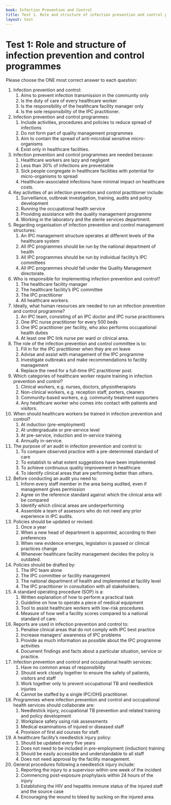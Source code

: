 ```yaml
---
book: Infection Prevention and Control
title: Test 1. Role and structure of infection prevention and control programmes
layout: test
---
```


# Test 1: Role and structure of infection prevention and control programmes

Please choose the ONE most correct answer to each question:

1.	Infection prevention and control:
	1.	Aims to prevent infection transmission in the community only
	1.	Is the duty of care of every healthcare worker
	1.	Is the responsibility of the healthcare facility manager only
	1.	Is the sole responsibility of the IPC practitioner. 
2.	Infection prevention and control programmes:
	1.	Include activities, procedures and policies to reduce spread of infections
	1.	Do not form part of quality management programmes 
	1.	Aim to contain the spread of anti-microbial sensitive micro-organisms 
	1.	Exist only in healthcare facilities.
3.	Infection prevention and control programmes are needed because: 
	1.	Healthcare workers are lazy and negligent
	1.	Less than 30% of infections are preventable 
	1.	Sick people congregate in healthcare facilities with potential for micro-organisms to spread
	1.	Healthcare-associated infections have minimal impact on healthcare costs. 
4.	Key activities of an infection prevention and control practitioner include: 
	1.	Surveillance, outbreak investigation, training, audits and policy development
	1.	Running the occupational health service 
	1.	Providing assistance with the quality management programme 
	1.	Working in the laboratory and the sterile services department.
5.	Regarding organisation of infection prevention and control management structures: 
	1.	An IPC management structure operates at different levels of the healthcare system
	1.	All IPC programmes should be run by the national department of health
	1.	All IPC programmes should be run by individual facility’s IPC committees
	1.	All IPC programmes should fall under the Quality Management directorate.
6.	Who is responsible for implementing infection prevention and control? 
	1.	The healthcare facility manager
	1.	The healthcare facility’s IPC committee
	1.	The IPC practitioner
	1.	All healthcare workers.
7.	Ideally, what human resources are needed to run an infection prevention and control programme? 
	1.	An IPC team, consisting of an IPC doctor and IPC nurse practitioners
	1.	One IPC nurse practitioner for every 500 beds 
	1.	One IPC practitioner per facility, who also performs occupational health duties
	1.	At least one IPC link nurse per ward or clinical area.
8.	The role of the infection prevention and control committee is to: 
	1.	Fill in for the IPC practitioner when they are on leave
	1.	Advise and assist with management of the IPC programme 
	1.	Investigate outbreaks and make recommendations to facility management
	1.	Replace the need for a full-time IPC practitioner post.
9.	Which categories of healthcare worker require training in infection prevention and control? 
	1.	Clinical workers, e.g. nurses, doctors, physiotherapists
	1.	Non-clinical workers, e.g. reception staff, porters, cleaners 
	1.	Community-based workers, e.g. community treatment supporters 
	1.	Any healthcare worker who comes into contact with patients and visitors.
10.	When should healthcare workers be trained in infection prevention and control? 
	1.	At induction (pre-employment)
	1.	At undergraduate or pre-service level
	1.	At pre-service, induction and in-service training 
	1.	Annually in-service.
11.	The purpose of an audit in infection prevention and control is:
	1.	To compare observed practice with a pre-determined standard of care
	1.	To establish to what extent suggestions have been implemented 
	1.	To achieve continuous quality improvement in healthcare 
	1.	To identify clinical areas that are performing better than others. 
12.	Before conducting an audit you need to: 
	1.	Inform every staff member in the area being audited, even if management gives permission 
	1.	Agree on the reference standard against which the clinical area will be compared
	1.	Identify which clinical areas are underperforming 
	1.	Assemble a team of assessors who do not need any prior experience in IPC audits.
13.	Policies should be updated or revised: 
	1.	Once a year
	1.	When a new head of department is appointed, according to their preferences
	1.	When new evidence emerges, legislation is passed or clinical practices change 
	1.	Whenever healthcare facility management decides the policy is outdated.
14.	Policies should be drafted by: 
	1.	The IPC team alone
	1.	The IPC committee or facility management 
	1.	The national department of health and implemented at facility level 
	1.	The IPC practitioner in consultation with all stakeholders.
15.	A standard operating procedure (SOP) is a: 
	1.	Written explanation of how to perform a practical task
	1.	Guideline on how to operate a piece of medical equipment 
	1.	Tool to assist healthcare workers with low-risk procedures 
	1.	Measure of how well a facility scores compared to a national standard of care.
16.	Reports are used in infection prevention and control to:
	1.	Penalise clinical areas that do not comply with IPC best practice
	1.	Increase managers’ awareness of IPC problems 
	1.	Provide as much information as possible about the IPC programme activities
	1.	Document findings and facts about a particular situation, service or practice.
17.	Infection prevention and control and occupational health services: 
	1.	Have no common areas of responsibility
	1.	Should work closely together to ensure the safety of patients, visitors and staff
	1.	Work together only to prevent occupational TB and needlestick injuries 
	1.	Cannot be staffed by a single IPC/OHS practitioner.
18.	Programmes where infection prevention and control and occupational health services should collaborate are: 
	1.	Needlestick injury, occupational TB prevention and related training and policy development
	1.	Workplace safety using risk assessments 
	1.	Medical examinations of injured or diseased staff 
	1.	Provision of first aid courses for staff. 
19.	A healthcare facility’s needlestick injury policy: 
	1.	Should be updated every five years
	1.	Does not need to be included in pre-employment (induction) training 
	1.	Should be easily accessible and understandable to all staff
	1.	Does not need approval by the facility management. 
20.	General procedures following a needlestick injury include: 
	1.	Reporting the injury to a supervisor within one week of the incident
	1.	Commencing post-exposure prophylaxis within 24 hours of the injury
	1.	Establishing the HIV and hepatitis immune status of the injured staff and the source case 
	1.	Encouraging the wound to bleed by sucking on the injured area.
